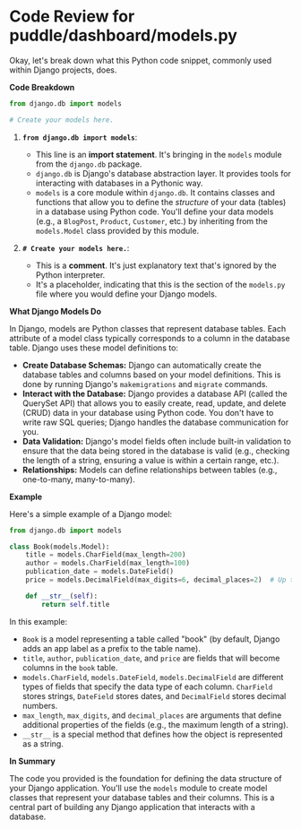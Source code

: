 # Code Review for puddle/dashboard/models.py

Okay, let's break down what this Python code snippet, commonly used within Django projects, does.

**Code Breakdown**

```python
from django.db import models

# Create your models here.
```

1.  **`from django.db import models`**:
    *   This line is an **import statement**.  It's bringing in the `models` module from the `django.db` package.
    *   `django.db` is Django's database abstraction layer.  It provides tools for interacting with databases in a Pythonic way.
    *   `models` is a core module within `django.db`. It contains classes and functions that allow you to define the *structure* of your data (tables) in a database using Python code.  You'll define your data models (e.g., a `BlogPost`, `Product`, `Customer`, etc.) by inheriting from the `models.Model` class provided by this module.

2.  **`# Create your models here.`**:
    *   This is a **comment**.  It's just explanatory text that's ignored by the Python interpreter.
    *   It's a placeholder, indicating that this is the section of the `models.py` file where you would define your Django models.

**What Django Models Do**

In Django, models are Python classes that represent database tables.  Each attribute of a model class typically corresponds to a column in the database table. Django uses these model definitions to:

*   **Create Database Schemas:**  Django can automatically create the database tables and columns based on your model definitions. This is done by running Django's `makemigrations` and `migrate` commands.
*   **Interact with the Database:**  Django provides a database API (called the QuerySet API) that allows you to easily create, read, update, and delete (CRUD) data in your database using Python code.  You don't have to write raw SQL queries; Django handles the database communication for you.
*   **Data Validation:**  Django's model fields often include built-in validation to ensure that the data being stored in the database is valid (e.g., checking the length of a string, ensuring a value is within a certain range, etc.).
*   **Relationships:** Models can define relationships between tables (e.g., one-to-many, many-to-many).

**Example**

Here's a simple example of a Django model:

```python
from django.db import models

class Book(models.Model):
    title = models.CharField(max_length=200)
    author = models.CharField(max_length=100)
    publication_date = models.DateField()
    price = models.DecimalField(max_digits=6, decimal_places=2)  # Up to 9999.99

    def __str__(self):
        return self.title
```

In this example:

*   `Book` is a model representing a table called "book" (by default, Django adds an app label as a prefix to the table name).
*   `title`, `author`, `publication_date`, and `price` are fields that will become columns in the `book` table.
*   `models.CharField`, `models.DateField`, `models.DecimalField` are different types of fields that specify the data type of each column.  `CharField` stores strings, `DateField` stores dates, and `DecimalField` stores decimal numbers.
*   `max_length`, `max_digits`, and `decimal_places` are arguments that define additional properties of the fields (e.g., the maximum length of a string).
*   `__str__` is a special method that defines how the object is represented as a string.

**In Summary**

The code you provided is the foundation for defining the data structure of your Django application. You'll use the `models` module to create model classes that represent your database tables and their columns.  This is a central part of building any Django application that interacts with a database.
